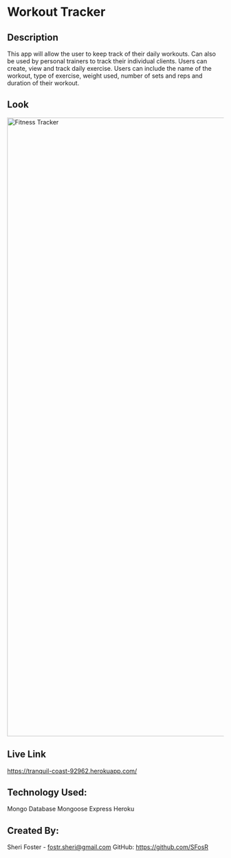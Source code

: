 # Workout Tracker

## Description

This app will allow the user to keep track of their daily workouts. Can also be used by personal trainers to track their individual clients. Users can create, view and track daily exercise. Users can include the name of the workout, type of exercise, weight used, number of sets and reps and duration of their workout. 

## Look

<img width="1440" alt="Fitness Tracker " src="https://user-images.githubusercontent.com/87589967/150057976-d6a9e094-a3e7-4771-99ac-b9079c544179.png">



## Live Link

https://tranquil-coast-92962.herokuapp.com/

## Technology Used:

Mongo Database
Mongoose
Express 
Heroku


## Created By:
Sheri Foster - fostr.sheri@gmail.com   GitHub: https://github.com/SFosR
